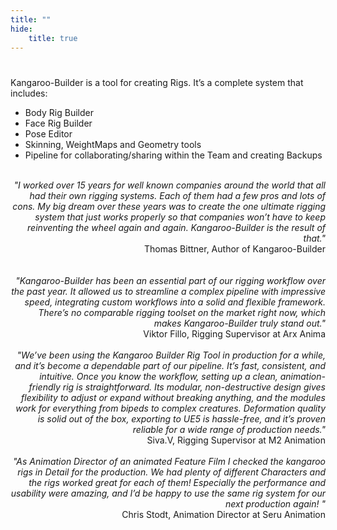 ```yaml
---
title: ""
hide:
    title: true
---
```


# <!-- dummy title to prevent auto-generated one-->


Kangaroo-Builder is a tool for creating Rigs. It’s a complete system that includes:

- Body Rig Builder  
- Face Rig Builder 
- Pose Editor
- Skinning, WeightMaps and Geometry tools   
- Pipeline for collaborating/sharing within the Team and creating Backups  


<br>

<div style="text-align: right"> <em>"I worked over 15 years for well known companies around the world that all had their own rigging systems. Each of them had a few pros and lots of cons.
My big dream over these years was to create the one ultimate rigging system that just works properly so that companies won’t have to keep reinventing the wheel again and again.
Kangaroo-Builder is the result of that." <br>  
</em>
Thomas Bittner, Author of Kangaroo-Builder
</div>
<br>

<br>

<div style="text-align: right"> <em>
"Kangaroo-Builder has been an essential part of our rigging workflow over the past year. It allowed us to streamline a complex pipeline with impressive speed, 
integrating custom workflows into a solid and flexible framework. There’s no comparable rigging toolset on the market right now, which makes Kangaroo-Builder truly stand out."  <br> 
</em>
Viktor Fillo, Rigging Supervisor at Arx Anima
</div>
<br>



<div style="text-align: right"> <em>
"We’ve been using the Kangaroo Builder Rig Tool in production for a while, and it’s become a dependable part of our pipeline.
It’s fast, consistent, and intuitive. Once you know the workflow, setting up a clean, animation-friendly rig is straightforward. 
Its modular, non-destructive design gives flexibility to adjust or expand without breaking anything, and the modules work 
for everything from bipeds to complex creatures. 
Deformation quality is solid out of the box, exporting to UE5 is hassle-free, 
and it’s proven reliable for a wide range of production needs." <br> 
</em>
Siva.V, Rigging Supervisor at M2 Animation
</div>
<br>


<div style="text-align: right"> <em>
"As Animation Director of an animated Feature Film I checked the kangaroo rigs in Detail for the production. 
We had  plenty of different Characters and the rigs worked great for each of them! Especially the performance and 
usability were amazing, and I’d be happy to use the same rig system for our next production again! " <br> 
</em>
Chris Stodt, Animation Director at Seru Animation
</div>
<br>


